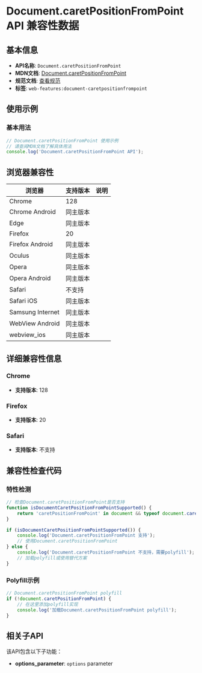 # Document.caretPositionFromPoint API 兼容性数据

## 基本信息

- **API名称**: `Document.caretPositionFromPoint`
- **MDN文档**: [Document.caretPositionFromPoint](https://developer.mozilla.org/docs/Web/API/Document/caretPositionFromPoint)
- **规范文档**: [查看规范](https://drafts.csswg.org/cssom-view/#dom-document-caretpositionfrompoint)
- **标签**: `web-features:document-caretpositionfrompoint`

## 使用示例

### 基本用法

```javascript
// Document.caretPositionFromPoint 使用示例
// 请查阅MDN文档了解具体用法
console.log('Document.caretPositionFromPoint API');
```

## 浏览器兼容性

| 浏览器 | 支持版本 | 说明 |
|--------|----------|------|
| Chrome | 128 |  |
| Chrome Android | 同主版本 |  |
| Edge | 同主版本 |  |
| Firefox | 20 |  |
| Firefox Android | 同主版本 |  |
| Oculus | 同主版本 |  |
| Opera | 同主版本 |  |
| Opera Android | 同主版本 |  |
| Safari | 不支持 |  |
| Safari iOS | 同主版本 |  |
| Samsung Internet | 同主版本 |  |
| WebView Android | 同主版本 |  |
| webview_ios | 同主版本 |  |

## 详细兼容性信息

### Chrome

- **支持版本**: 128

### Firefox

- **支持版本**: 20

### Safari

- **支持版本**: 不支持

## 兼容性检查代码

### 特性检测

```javascript
// 检查Document.caretPositionFromPoint是否支持
function isDocumentCaretPositionFromPointSupported() {
    return 'caretPositionFromPoint' in document && typeof document.caretPositionFromPoint === 'function';
}

if (isDocumentCaretPositionFromPointSupported()) {
    console.log('Document.caretPositionFromPoint 支持');
    // 使用Document.caretPositionFromPoint
} else {
    console.log('Document.caretPositionFromPoint 不支持，需要polyfill');
    // 加载polyfill或使用替代方案
}
```

### Polyfill示例

```javascript
// Document.caretPositionFromPoint polyfill
if (!document.caretPositionFromPoint) {
    // 在这里添加polyfill实现
    console.log('加载Document.caretPositionFromPoint polyfill');
}
```

## 相关子API

该API包含以下子功能：

- **options_parameter**: `options` parameter


